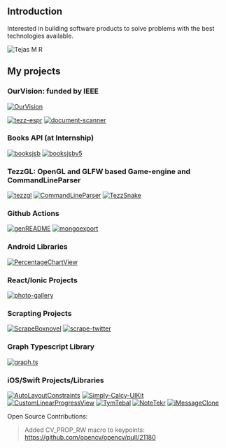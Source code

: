 ## Introduction

Interested in building software products to solve problems with the best technologies available.

<p>
  <img align="center" src="https://github-readme-stats.vercel.app/api?username=tezz-io&count_private=true&show_icons=true&border_radius=20" alt="Tejas M R" />
</p>

## My projects

### OurVision: funded by IEEE

[![OurVision](https://github-readme-stats.vercel.app/api/pin/?username=tejas1904&repo=OurVision)](https://github.com/tejas1904/OurVision)

[![tezz-espr](https://github-readme-stats.vercel.app/api/pin/?username=tezz-io&repo=tezz-espr)](https://github.com/tezz-io/tezz-espr)
[![document-scanner](https://github-readme-stats.vercel.app/api/pin/?username=tezz-io&repo=document-scanner)](https://github.com/tezz-io/document-scanner)

### Books API (at Internship)

[![booksjsb](https://github-readme-stats.vercel.app/api/pin/?username=tezz-io&repo=booksjsb)](https://github.com/tezz-io/booksjsb)
[![booksjsbv5](https://github-readme-stats.vercel.app/api/pin/?username=tezz-io&repo=booksjsbv5)](https://github.com/tezz-io/booksjsbv5)

### TezzGL: OpenGL and GLFW based Game-engine and CommandLineParser

[![tezzgl](https://github-readme-stats.vercel.app/api/pin/?username=tezz-io&repo=tezzgl)](https://github.com/tezz-io/tezzgl)
[![CommandLineParser](https://github-readme-stats.vercel.app/api/pin/?username=tezz-io&repo=CommandLineParser)](https://github.com/tezz-io/CommandLineParser)
[![TezzSnake](https://github-readme-stats.vercel.app/api/pin/?username=tezz-io&repo=TezzSnake)](https://github.com/tezz-io/TezzSnake)

### Github Actions

[![genREADME](https://github-readme-stats.vercel.app/api/pin/?username=tezz-io&repo=genREADME)](https://github.com/tezz-io/genREADME)
[![mongoexport](https://github-readme-stats.vercel.app/api/pin/?username=tezz-io&repo=mongoexport)](https://github.com/tezz-io/mongoexport)

### Android Libraries

[![PercentageChartView](https://github-readme-stats.vercel.app/api/pin/?username=tezz-io&repo=PercentageChartView)](https://github.com/tezz-io/PercentageChartView)

### React/Ionic Projects

[![photo-gallery](https://github-readme-stats.vercel.app/api/pin/?username=tezz-io&repo=photo-gallery)](https://github.com/tezz-io/photo-gallery)

### Scrapting Projects

[![ScrapeBoxnovel](https://github-readme-stats.vercel.app/api/pin/?username=tezz-io&repo=ScrapeBoxnovel)](https://github.com/tezz-io/ScrapeBoxnovel)
[![scrape-twitter](https://github-readme-stats.vercel.app/api/pin/?username=tezz-io&repo=scrape-twitter)](https://github.com/tezz-io/scrape-twitter)

### Graph Typescript Library

[![graph.ts](https://github-readme-stats.vercel.app/api/pin/?username=tezz-io&repo=graph.ts)](https://github.com/tezz-io/graph.ts)

### iOS/Swift Projects/Libraries

[![AutoLayoutConstraints](https://github-readme-stats.vercel.app/api/pin/?username=tezz-io&repo=AutoLayoutConstraints)](https://github.com/tezz-io/AutoLayoutConstraints)
[![Simply-Calcy-UIKit](https://github-readme-stats.vercel.app/api/pin/?username=tezz-io&repo=Simply-Calcy-UIKit)](https://github.com/tezz-io/Simply-Calcy-UIKit)
[![CustomLinearProgressView](https://github-readme-stats.vercel.app/api/pin/?username=tezz-io&repo=CustomLinearProgressView)](https://github.com/tezz-io/CustomLinearProgressView)
[![TymTebal](https://github-readme-stats.vercel.app/api/pin/?username=tezz-io&repo=TymTebal)](https://github.com/tezz-io/TymTebal)
[![NoteTekr](https://github-readme-stats.vercel.app/api/pin/?username=tezz-io&repo=NoteTekr)](https://github.com/tezz-io/NoteTekr)
[![iMessageClone](https://github-readme-stats.vercel.app/api/pin/?username=tezz-io&repo=iMessageClone)](https://github.com/tezz-io/iMessageClone)

Open Source Contributions:
> Added CV_PROP_RW macro to keypoints: https://github.com/opencv/opencv/pull/21180
